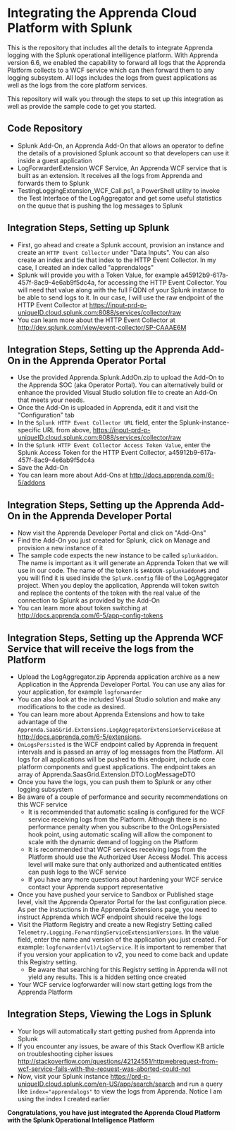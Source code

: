 # Integrating the Apprenda Cloud Platform with Splunk
This is the repository that includes all the details to integrate Apprenda logging with the Splunk operational intelligence platform. With Apprenda version 6.6, we enabled the capability to forward all logs that the Apprenda Platform collects to a WCF service which can then forward them to any logging subsystem. All logs includes the logs from guest applications as well as the logs from the core platform services.

This repository will walk you through the steps to set up this integration as well as provide the sample code to get you started.

## Code Repository
- Splunk Add-On, an Apprenda Add-On that allows an operator to define the details of a provisioned Splunk account so that developers can use it inside a guest application
- LogForwarderExtension WCF Service, An Apprenda WCF service that is built as an extension. It receives all the logs from Apprenda and forwards them to Splunk
- TestingLoggingExtension_WCF_Call.ps1, a PowerShell utility to invoke the Test Interface of the LogAggregator and get some useful statistics on the queue that is pushing the log messages to Splunk

## Integration Steps, Setting up Splunk
- First, go ahead and create a Splunk account, provision an instance and create an `HTTP Event Collector` under "Data Inputs". You can also create an index and tie that index to the HTTP Event Collector. In my case, I created an index called "apprendalogs"
- Splunk will provide you with a Token Value, for example a45912b9-617a-457f-8ac9-4e6ab9f5dc4a, for accessing the HTTP Event Collector. You will need that value along with the full FQDN of your Splunk instance to be able to send logs to it. In our case, I will use the raw endpoint of the HTTP Event Collector at https://input-prd-p-uniqueID.cloud.splunk.com:8088/services/collector/raw
- You can learn more about the HTTP Event Collector at http://dev.splunk.com/view/event-collector/SP-CAAAE6M

## Integration Steps, Setting up the Apprenda Add-On in the Apprenda Operator Portal
- Use the provided Apprenda.Splunk.AddOn.zip to upload the Add-On to the Apprenda SOC (aka Operator Portal). You can alternatively build or enhance the provided Visual Studio solution file to create an Add-On that meets your needs.
- Once the Add-On is uploaded in Apprenda, edit it and visit the "Configuration" tab
- In the `Splunk HTTP Event Collector URL` field, enter the Splunk-instance-specific URL from above, https://input-prd-p-uniqueID.cloud.splunk.com:8088/services/collector/raw
- In the `Splunk HTTP Event Collector Access Token Value`, enter the Splunk Access Token for the HTTP Event Collector, a45912b9-617a-457f-8ac9-4e6ab9f5dc4a
- Save the Add-On
- You can learn more about Add-Ons at http://docs.apprenda.com/6-5/addons

## Integration Steps, Setting up the Apprenda Add-On in the Apprenda Developer Portal
- Now visit the Apprenda Developer Portal and click on "Add-Ons"
- Find the Add-On you just created for Splunk, click on Manage and provision a new instance of it
- The sample code expects the new instance to be called `splunkaddon`. The name is important as it will generate an Apprenda Token that we will use in our code. The name of the token is `$#ADDON-splunkaddon#$` and you will find it is used inside the `Splunk.config` file of the LogAggregator project. When you deploy the application, Apprenda will token switch and replace the contents of the token with the real value of the connection to Splunk as provided by the Add-On
- You can learn more about token switching at http://docs.apprenda.com/6-5/app-config-tokens

## Integration Steps, Setting up the Apprenda WCF Service that will receive the logs from the Platform
- Upload the LogAggregator.zip Apprenda application archive as a new Application in the Apprenda Developer Portal. You can use any alias for your application, for example `logforwarder`
- You can also look at the included Visual Studio solution and make any modifications to the code as desired. 
- You can learn more about Apprenda Extensions and how to take advantage of the `Apprenda.SaaSGrid.Extensions.LogAggregatorExtensionServiceBase` at http://docs.apprenda.com/6-5/extensions. 
- `OnLogsPersisted` is the WCF endpoint called by Apprenda in frequent intervals and is passed an array of log messages from the Platform. All logs for all applications will be pushed to this endpoint, include core platform components and guest applications. The endpoint takes an array of Apprenda.SaasGrid.Extension.DTO.LogMessageDTO
- Once you have the logs, you can push them to Splunk or any other logging subsystem
- Be aware of a couple of performance and security recommendations on this WCF service
  - It is recommended that automatic scaling is configured for the WCF service receiving logs from the Platform. Although there is no performance penalty when you subscribe to the OnLogsPersisted hook point, using automatic scaling will allow the component to scale with the dynamic demand of logging on the Platform
  - It is recommended that WCF services receiving logs from the Platform should use the Authorized User Access Model. This access level will make sure that only authorized and authenticated entities can push logs to the WCF service
  - If you have any more questions about hardening your WCF service contact your Apprenda support representative
- Once you have pushed your service to Sandbox or Published stage level, visit the Apprenda Operator Portal for the last configuration piece. As per the instuctions in the Apprenda Extensions page, you need to instruct Apprenda which WCF endpoint should receive the logs
- Visit the Platform Registry and create a new Registry Setting called `Telemetry.Logging.ForwardingServiceExtensionVersions`. In the value field, enter the name and version of the application you just created. For example: `logforwarder(v1)/LogService`. It is important to remember that if you version your application to v2, you need to come back and update this Registry setting.
  - Be aware that searching for this Registry setting in Apprenda will not yield any results. This is a hidden setting once created
- Your WCF service logforwarder will now start getting logs from the Apprenda Platform

## Integration Steps, Viewing the Logs in Splunk
- Your logs will automatically start getting pushed from Apprenda into Splunk
- If you encounter any issues, be aware of this Stack Overflow KB article on troubleshooting cipher issues http://stackoverflow.com/questions/42124551/httpwebrequest-from-wcf-service-fails-with-the-request-was-aborted-could-not
- Now, visit your Splunk instance https://prd-p-uniqueID.cloud.splunk.com/en-US/app/search/search and run a query like `index="apprendalogs"` to view the logs from Apprenda. Notice I am using the index I created earlier

**Congratulations, you have just integrated the Apprenda Cloud Platform with the Splunk Operational Intelligence Platform**
